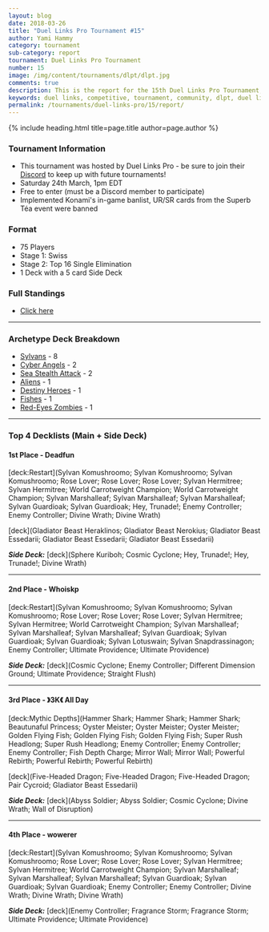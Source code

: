 ```yaml
---
layout: blog
date: 2018-03-26
title: "Duel Links Pro Tournament #15"
author: Yami Hammy
category: tournament
sub-category: report
tournament: Duel Links Pro Tournament
number: 15
image: /img/content/tournaments/dlpt/dlpt.jpg
comments: true
description: This is the report for the 15th Duel Links Pro Tournament, check out the top players and their decks here!
keywords: duel links, competitive, tournament, community, dlpt, duel links pro,
permalink: /tournaments/duel-links-pro/15/report/
---
```


{% include heading.html title=page.title author=page.author %}

### Tournament Information
- This tournament was hosted by Duel Links Pro - be sure to join their [Discord](https://discord.gg/JSvP4rn) to keep up with future tournaments!
- Saturday 24th March, 1pm EDT
- Free to enter (must be a Discord member to participate)
- Implemented Konami's in-game banlist, UR/SR cards from the Superb Téa event were banned

### Format
- 75 Players
- Stage 1: Swiss
- Stage 2: Top 16 Single Elimination
- 1 Deck with a 5 card Side Deck

### Full Standings
- [Click here](https://smash.gg/tournament/duel-links-pro-tournament-15/events/duel-links-singles-1/standings)

---

### Archetype Deck Breakdown 

- [Sylvans](/guides/deck-types/sylvans-guide-intro-by-superforms/) - 8
- [Cyber Angels](/guides/deck-types/the-cyber-angels-guide-by-negative1/) - 2
- [Sea Stealth Attack](/guides/deck-types/sea-stealth-attack-guide-by-builttotilt/) - 2
- [Aliens](/guides/deck-types/aliens-guide-by-celestial/) - 1
- [Destiny Heroes](/tier-list/destiny-heroes/) - 1
- [Fishes](/tier-list/fishes/) - 1
- [Red-Eyes Zombies](/guides/deck-types/red-eyes-zombies-guide-by-insano/) - 1

---

### Top 4 Decklists (Main + Side Deck)

#### 1st Place - <TCB> Deadfun

[deck:Restart](Sylvan Komushroomo; Sylvan Komushroomo; Sylvan Komushroomo; Rose Lover; Rose Lover; Rose Lover; Sylvan Hermitree; Sylvan Hermitree; World Carrotweight Champion; World Carrotweight Champion; Sylvan Marshalleaf; Sylvan Marshalleaf; Sylvan Marshalleaf; Sylvan Guardioak; Sylvan Guardioak; Hey, Trunade!; Enemy Controller; Enemy Controller; Divine Wrath; Divine Wrath)  

[deck](Gladiator Beast Heraklinos; Gladiator Beast Nerokius; Gladiator Beast Essedarii; Gladiator Beast Essedarii; Gladiator Beast Essedarii)  

***Side Deck:***
[deck](Sphere Kuriboh; Cosmic Cyclone; Hey, Trunade!; Hey, Trunade!; Divine Wrath)

---

#### 2nd Place - Whoiskp 

[deck:Restart](Sylvan Komushroomo; Sylvan Komushroomo; Sylvan Komushroomo; Rose Lover; Rose Lover; Rose Lover; Sylvan Hermitree; Sylvan Hermitree; World Carrotweight Champion; Sylvan Marshalleaf; Sylvan Marshalleaf; Sylvan Marshalleaf; Sylvan Guardioak; Sylvan Guardioak; Sylvan Guardioak; Sylvan Lotuswain; Sylvan Snapdrassinagon; Enemy Controller; Ultimate Providence; Ultimate Providence)

***Side Deck:***
[deck](Cosmic Cyclone; Enemy Controller; Different Dimension Ground; Ultimate Providence; Straight Flush)

---

#### 3rd Place - 》3K《 All Day

[deck:Mythic Depths](Hammer Shark; Hammer Shark; Hammer Shark; Beautunaful Princess; Oyster Meister; Oyster Meister; Oyster Meister; Golden Flying Fish; Golden Flying Fish; Golden Flying Fish; Super Rush Headlong; Super Rush Headlong; Enemy Controller; Enemy Controller; Enemy Controller; Fish Depth Charge; Mirror Wall; Mirror Wall; Powerful Rebirth; Powerful Rebirth; Powerful Rebirth)  

[deck](Five-Headed Dragon; Five-Headed Dragon; Five-Headed Dragon; Pair Cycroid; Gladiator Beast Essedarii)  

***Side Deck:***
[deck](Abyss Soldier; Abyss Soldier; Cosmic Cyclone; Divine Wrath; Wall of Disruption)

---

#### 4th Place - wowerer

[deck:Restart](Sylvan Komushroomo; Sylvan Komushroomo; Sylvan Komushroomo; Rose Lover; Rose Lover; Rose Lover; Sylvan Hermitree; Sylvan Hermitree; World Carrotweight Champion; Sylvan Marshalleaf; Sylvan Marshalleaf; Sylvan Marshalleaf; Sylvan Guardioak; Sylvan Guardioak; Sylvan Guardioak; Enemy Controller; Enemy Controller; Divine Wrath; Divine Wrath; Divine Wrath)

***Side Deck:***
[deck](Enemy Controller; Fragrance Storm; Fragrance Storm; Ultimate Providence; Ultimate Providence)
